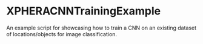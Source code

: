# XPHERACNNTrainingExample
An example script for showcasing how to train a CNN on an existing dataset of locations/objects for image classification.
